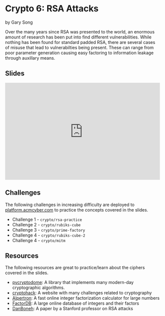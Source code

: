 # Crypto 6: RSA Attacks
by Gary Song

Over the many years since RSA was presented to the world, an enormous amount of research has been put into find different vulnerabilities. While nothing has been found for standard padded RSA, there are several cases of misuse that lead to vulnerabilties being present. These can range from poor parameter generation causing easy factoring to information leakage through auxillary means.

## Slides
<iframe src="https://docs.google.com/presentation/d/e/2PACX-1vR4GbYsYQYM2YEUwV3by1aDm-p_rrnnzJE-ld61ugX3dgsMXdPoj-p466wDGlZtrZgMiMH-aJ9H7FbE/embed?start=false&loop=false&delayms=3000" frameborder="0" width="100%" style="aspect-ratio: 16 / 10;" allowfullscreen="true" mozallowfullscreen="true" webkitallowfullscreen="true"></iframe>

## Challenges
The following challenges in increasing difficulty are deployed to [platform.acmcyber.com](https://platform.acmcyber.com) to practice the concepts covered in the slides.
- Challenge 1 - `crypto/rsa-practice`
- Challenge 2 - `crypto/rubiks-cube`
- Challenge 3 - `crypto/prime-factory`
- Challenge 4 - `crypto/rubiks-cube-2`
- Challenge 4 - `crypto/mitm`

## Resources
The following resources are great to practice/learn about the ciphers covered in the slides.
- [pycryptodome](https://pypi.org/project/pycryptodome/): A library that implements many modern-day cryptographic algorithms.
- [cryptohack](https://cryptohack.org/): A website with many challenges related to cryptography
- [Alpertron](https://www.alpertron.com.ar/ECM.HTM): A fast online integer factorization calculator for large numbers
- [FactorDB](https://factordb.com/): A large online database of integers and their factors
- [DanBoneh](https://crypto.stanford.edu/~dabo/papers/RSA-survey.pdf): A paper by a Stanford professor on RSA attacks